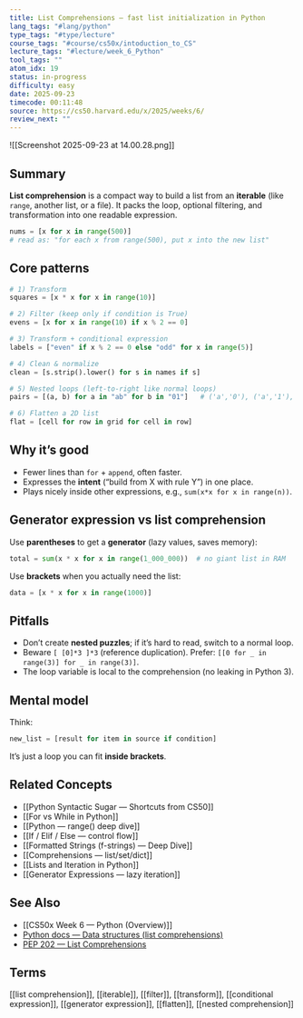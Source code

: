 ```yaml
---
title: List Comprehensions — fast list initialization in Python
lang_tags: "#lang/python"
type_tags: "#type/lecture"
course_tags: "#course/cs50x/intoduction_to_CS"
lecture_tags: "#lecture/week_6_Python"
tool_tags: ""
atom_idx: 19
status: in-progress
difficulty: easy
date: 2025-09-23
timecode: 00:11:48
source: https://cs50.harvard.edu/x/2025/weeks/6/
review_next: ""
---
```


![[Screenshot 2025-09-23 at 14.00.28.png]]

## Summary
**List comprehension** is a compact way to build a list from an **iterable** (like `range`, another list, or a file). It packs the loop, optional filtering, and transformation into one readable expression.

```python
nums = [x for x in range(500)]
# read as: "for each x from range(500), put x into the new list"
```

## Core patterns
```python
# 1) Transform
squares = [x * x for x in range(10)]

# 2) Filter (keep only if condition is True)
evens = [x for x in range(10) if x % 2 == 0]

# 3) Transform + conditional expression
labels = ["even" if x % 2 == 0 else "odd" for x in range(5)]

# 4) Clean & normalize
clean = [s.strip().lower() for s in names if s]

# 5) Nested loops (left-to-right like normal loops)
pairs = [(a, b) for a in "ab" for b in "01"]   # ('a','0'), ('a','1'), ...

# 6) Flatten a 2D list
flat = [cell for row in grid for cell in row]
```

## Why it’s good
- Fewer lines than `for` + `append`, often faster.
- Expresses the **intent** (“build from X with rule Y”) in one place.
- Plays nicely inside other expressions, e.g., `sum(x*x for x in range(n))`.

## Generator expression vs list comprehension
Use **parentheses** to get a **generator** (lazy values, saves memory):
```python
total = sum(x * x for x in range(1_000_000))  # no giant list in RAM
```
Use **brackets** when you actually need the list:
```python
data = [x * x for x in range(1000)]
```

## Pitfalls
- Don’t create **nested puzzles**; if it’s hard to read, switch to a normal loop.
- Beware `[ [0]*3 ]*3` (reference duplication). Prefer: `[[0 for _ in range(3)] for _ in range(3)]`.
- The loop variable is local to the comprehension (no leaking in Python 3).

## Mental model
Think: 
```python
new_list = [result for item in source if condition]
```
 It’s just a loop you can fit **inside brackets**.

## Related Concepts
- [[Python Syntactic Sugar — Shortcuts from CS50]]
- [[For vs While in Python]]
- [[Python — range() deep dive]]
- [[If / Elif / Else — control flow]]
- [[Formatted Strings (f-strings) — Deep Dive]]
- [[Comprehensions — list/set/dict]]
- [[Lists and Iteration in Python]]
- [[Generator Expressions — lazy iteration]]

## See Also
- [[CS50x Week 6 — Python (Overview)]]
- [Python docs — Data structures (list comprehensions)](https://docs.python.org/3/tutorial/datastructures.html#list-comprehensions)
- [PEP 202 — List Comprehensions](https://peps.python.org/pep-0202/)

## Terms
[[list comprehension]], [[iterable]], [[filter]], [[transform]], [[conditional expression]], [[generator expression]], [[flatten]], [[nested comprehension]]
